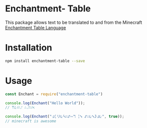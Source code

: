 # Enchantment- Table
This package allows text to be translated to and from the Minecraft [Enchantment Table Language](https://nl.wikipedia.org/wiki/Standard_Galactic_Alphabet)

# Installation
```bash
npm install enchantment-table --save
```

# Usage
```javascript
const Enchant = require("enchantment-table")

console.log(Enchant("Hello World"));
// ⍑ᒷꖎꖎ𝙹 ∴𝙹∷ꖎ↸

console.log(Enchant("ᒲ╎リᒷᓵ∷ᔑ⎓ℸ ╎ᓭ ᔑ∴ᒷᓭ𝙹ᒲᒷ", true));
// minecraft is awesome
```